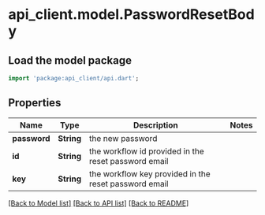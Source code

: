 # api_client.model.PasswordResetBody

## Load the model package
```dart
import 'package:api_client/api.dart';
```

## Properties
Name | Type | Description | Notes
------------ | ------------- | ------------- | -------------
**password** | **String** | the new password | 
**id** | **String** | the workflow id provided in the reset password email | 
**key** | **String** | the workflow key provided in the reset password email | 

[[Back to Model list]](../README.md#documentation-for-models) [[Back to API list]](../README.md#documentation-for-api-endpoints) [[Back to README]](../README.md)


